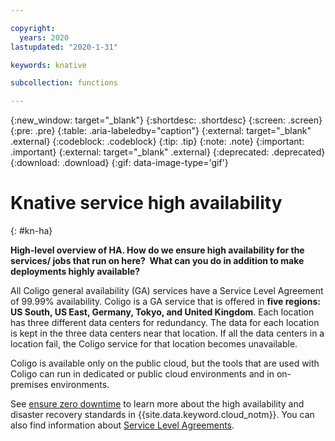```yaml
---

copyright:
  years: 2020
lastupdated: "2020-1-31"

keywords: knative

subcollection: functions

---
```


{:new_window: target="_blank"}
{:shortdesc: .shortdesc}
{:screen: .screen}
{:pre: .pre}
{:table: .aria-labeledby="caption"}
{:external: target="_blank" .external}
{:codeblock: .codeblock}
{:tip: .tip}
{:note: .note}
{:important: .important}
{:external: target="_blank" .external}
{:deprecated: .deprecated}
{:download: .download}
{:gif: data-image-type='gif'}

# Knative service high availability
{: #kn-ha}

**High-level overview of HA.  How do we ensure high availability for the services/ jobs that run on here?  What can you do in addition to make deployments highly available?** 

All Coligo general availability (GA) services have a Service Level Agreement of 99.99% availability. Coligo is a GA service that is offered in **five regions: US South, US East, Germany, Tokyo, and United Kingdom**. Each location has three different data centers for redundancy. The data for each location is kept in the three data centers near that location. If all the data centers in a location fail, the Coligo service for that location becomes unavailable.

Coligo is available only on the public cloud, but the tools that are used with Coligo can run in dedicated or public cloud environments and in on-premises environments. 

See [ensure zero downtime](/docs/overview?topic=overview-zero-downtime#zero-downtime) to learn more about the high availability and disaster recovery standards in {{site.data.keyword.cloud_notm}}. You can also find information about [Service Level Agreements](/docs/overview?topic=overview-slas). 

